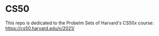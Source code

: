 # CS50

This repo is dedicated to the Probelm Sets of Harvard's CS50x course: https://cs50.harvard.edu/x/2021/
